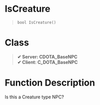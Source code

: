 # IsCreature
> `bool IsCreature()`
# Class
> __✔ Server: CDOTA_BaseNPC__  
> __✔ Client: C_DOTA_BaseNPC__  
# Function Description
Is this a Creature type NPC?
